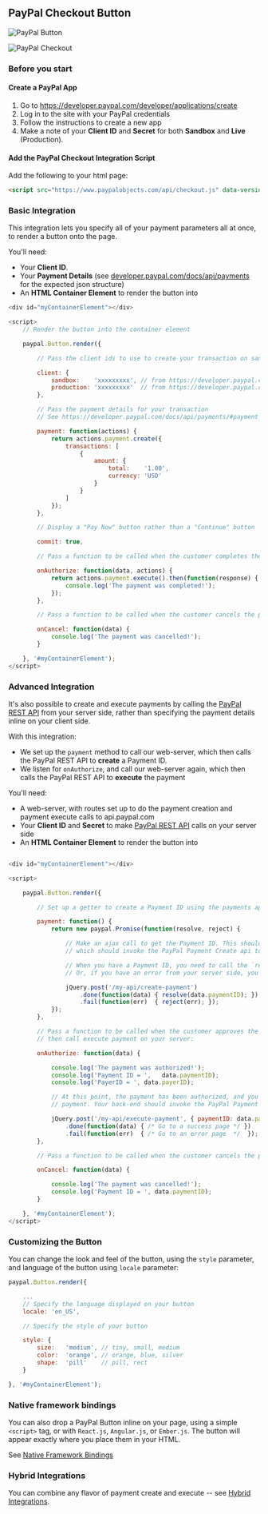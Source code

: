 ## PayPal Checkout Button

![PayPal Button](./img/button.png)

![PayPal Checkout](./img/checkout.png)

### Before you start

#### Create a PayPal App

1. Go to https://developer.paypal.com/developer/applications/create
2. Log in to the site with your PayPal credentials
3. Follow the instructions to create a new app
4. Make a note of your **Client ID** and **Secret** for both **Sandbox** and **Live** (Production).

#### Add the PayPal Checkout Integration Script

Add the following to your html page:

```html
<script src="https://www.paypalobjects.com/api/checkout.js" data-version-4></script>
```
### Basic Integration

This integration lets you specify all of your payment parameters all at once, to render a button onto the page.

You'll need:

- Your **Client ID**.
- Your **Payment Details** (see [developer.paypal.com/docs/api/payments](https://developer.paypal.com/docs/api/payments/#payment_create) for the expected json structure)
- An **HTML Container Element** to render the button into

```javascript
<div id="myContainerElement"></div>

<script>
	// Render the button into the container element

	paypal.Button.render({

		// Pass the client ids to use to create your transaction on sandbox and production environments

		client: {
			sandbox:    'xxxxxxxxx', // from https://developer.paypal.com/developer/applications/
			production: 'xxxxxxxxx'  // from https://developer.paypal.com/developer/applications/
		},

		// Pass the payment details for your transaction
		// See https://developer.paypal.com/docs/api/payments/#payment_create for the expected json parameters

		payment: function(actions) {
			return actions.payment.create({
				transactions: [
					{
						amount: {
							total:    '1.00',
							currency: 'USD'
						}
					}
				]
			});
		},

		// Display a "Pay Now" button rather than a "Continue" button

		commit: true,

		// Pass a function to be called when the customer completes the payment

		onAuthorize: function(data, actions) {
			return actions.payment.execute().then(function(response) {
				console.log('The payment was completed!');
			});
		},

		// Pass a function to be called when the customer cancels the payment

		onCancel: function(data) {
			console.log('The payment was cancelled!');
		}

	}, '#myContainerElement');
</script>
```

### Advanced Integration

It's also possible to create and execute payments by calling the [PayPal REST API](./paypal-rest-api.md) from your
server side, rather than specifying the payment details inline on your client side.

With this integration:

- We set up the `payment` method to call our web-server, which then calls the PayPal REST API to **create** a Payment ID.
- We listen for `onAuthorize`, and call our web-server again, which then calls the PayPal REST API to **execute** the payment

You'll need:

- A web-server, with routes set up to do the payment creation and payment execute calls to api.paypal.com
- Your **Client ID** and **Secret** to make [PayPal REST API](./paypal-rest-api.md) calls on your server side
- An **HTML Container Element** to render the button into

```javascript

<div id="myContainerElement"></div>

<script>

	paypal.Button.render({

		// Set up a getter to create a Payment ID using the payments api, on your server side:

		payment: function() {
			return new paypal.Promise(function(resolve, reject) {

				// Make an ajax call to get the Payment ID. This should call your back-end,
				// which should invoke the PayPal Payment Create api to retrieve the Payment ID.

				// When you have a Payment ID, you need to call the `resolve` method, e.g `resolve(data.paymentID)`
				// Or, if you have an error from your server side, you need to call `reject`, e.g. `reject(err)`

				jQuery.post('/my-api/create-payment')
					.done(function(data) { resolve(data.paymentID); })
					.fail(function(err)  { reject(err); });
			});
		},

		// Pass a function to be called when the customer approves the payment,
		// then call execute payment on your server:

		onAuthorize: function(data) {

			console.log('The payment was authorized!');
			console.log('Payment ID = ',   data.paymentID);
			console.log('PayerID = ', data.payerID);

			// At this point, the payment has been authorized, and you will need to call your back-end to complete the
			// payment. Your back-end should invoke the PayPal Payment Execute api to finalize the transaction.

			jQuery.post('/my-api/execute-payment', { paymentID: data.paymentID, payerID: data.payerID })
				.done(function(data) { /* Go to a success page */ })
				.fail(function(err)  { /* Go to an error page  */  });
		},

		// Pass a function to be called when the customer cancels the payment

		onCancel: function(data) {

			console.log('The payment was cancelled!');
			console.log('Payment ID = ', data.paymentID);
		}

	}, '#myContainerElement');
</script>
```

### Customizing the Button

You can change the look and feel of the button, using the `style` parameter, and language of the button using `locale` parameter:

```javascript
paypal.Button.render({

	...
	// Specify the language displayed on your button
	locale: 'en_US',

	// Specify the style of your button

	style: {
		size:   'medium', // tiny, small, medium
		color:  'orange', // orange, blue, silver
		shape:  'pill'    // pill, rect
	}

}, '#myContainerElement');
```

### Native framework bindings

You can also drop a PayPal Button inline on your page, using a simple `<script>` tag, or with `React.js`, `Angular.js`, or `Ember.js`.
The button will appear exactly where you place them in your HTML.

See [Native Framework Bindings](./frameworks.md)


### Hybrid Integrations

You can combine any flavor of payment create and execute -- see [Hybrid Integrations](./hybrid.md).

